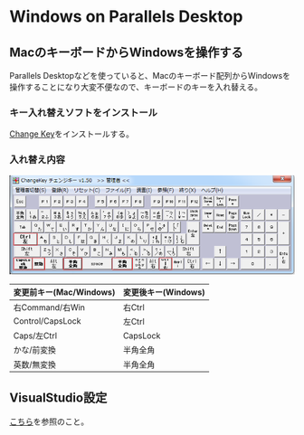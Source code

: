 # Windows on Parallels Desktop
## MacのキーボードからWindowsを操作する
Parallels Desktopなどを使っていると、Macのキーボード配列からWindowsを操作することになり大変不便なので、キーボードのキーを入れ替える。

### キー入れ替えソフトをインストール
[Change Key](http://www.forest.impress.co.jp/library/software/changekey/)をインストールする。  

### 入れ替え内容
![Fig1](image/keymap.png)

| 変更前キー(Mac/Windows) | 変更後キー(Windows) |
|-------------------------|---------------------|
| 右Command/右Win         | 右Ctrl              |
| Control/CapsLock        | 左Ctrl              |
| Caps/左Ctrl             | CapsLock            |
| かな/前変換             | 半角全角            |
| 英数/無変換             | 半角全角            |

## VisualStudio設定
[こちら](https://github.com/mapserver2007/documents/blob/master/visualstudio/settings.md)を参照のこと。
